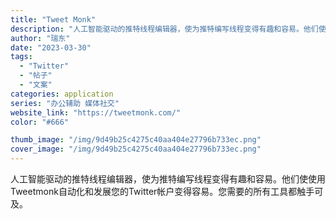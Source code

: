```yaml
---
title: "Tweet Monk"
description: "人工智能驱动的推特线程编辑器，使为推特编写线程变得有趣和容易。他们使使用Tweetmonk自动化和发展您的Twitter"
author: "瑞东"
date: "2023-03-30"
tags:
  - "Twitter"
  - "帖子"
  - "文案"
categories: application
series: "办公辅助 媒体社交"
website_link: "https://tweetmonk.com/"
color: "#666"

thumb_image: "/img/9d49b25c4275c40aa404e27796b733ec.png"
cover_image: "/img/9d49b25c4275c40aa404e27796b733ec.png"
---
```


人工智能驱动的推特线程编辑器，使为推特编写线程变得有趣和容易。他们使使用Tweetmonk自动化和发展您的Twitter帐户变得容易。您需要的所有工具都触手可及。